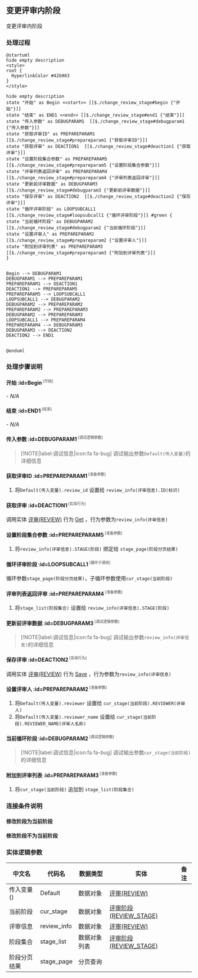 ## 变更评审内阶段 <!-- {docsify-ignore-all} -->

   变更评审内阶段

### 处理过程

```plantuml
@startuml
hide empty description
<style>
root {
  HyperlinkColor #42b983
}
</style>

hide empty description
state "开始" as Begin <<start>> [[$./change_review_stage#begin {"开始"}]]
state "结束" as END1 <<end>> [[$./change_review_stage#end1 {"结束"}]]
state "传入参数" as DEBUGPARAM1  [[$./change_review_stage#debugparam1 {"传入参数"}]]
state "获取评审ID" as PREPAREPARAM1  [[$./change_review_stage#prepareparam1 {"获取评审ID"}]]
state "获取评审" as DEACTION1  [[$./change_review_stage#deaction1 {"获取评审"}]]
state "设置阶段集合参数" as PREPAREPARAM5  [[$./change_review_stage#prepareparam5 {"设置阶段集合参数"}]]
state "评审列表返回评审" as PREPAREPARAM4  [[$./change_review_stage#prepareparam4 {"评审列表返回评审"}]]
state "更新前评审数据" as DEBUGPARAM3  [[$./change_review_stage#debugparam3 {"更新前评审数据"}]]
state "保存评审" as DEACTION2  [[$./change_review_stage#deaction2 {"保存评审"}]]
state "循环评审阶段" as LOOPSUBCALL1  [[$./change_review_stage#loopsubcall1 {"循环评审阶段"}]] #green {
state "当前循环阶段" as DEBUGPARAM2  [[$./change_review_stage#debugparam2 {"当前循环阶段"}]]
state "设置评审人" as PREPAREPARAM2  [[$./change_review_stage#prepareparam2 {"设置评审人"}]]
state "附加到评审列表" as PREPAREPARAM3  [[$./change_review_stage#prepareparam3 {"附加到评审列表"}]]
}


Begin --> DEBUGPARAM1
DEBUGPARAM1 --> PREPAREPARAM1
PREPAREPARAM1 --> DEACTION1
DEACTION1 --> PREPAREPARAM5
PREPAREPARAM5 --> LOOPSUBCALL1
LOOPSUBCALL1 --> DEBUGPARAM2
DEBUGPARAM2 --> PREPAREPARAM2
PREPAREPARAM2 --> PREPAREPARAM3
DEBUGPARAM2 --> PREPAREPARAM3
LOOPSUBCALL1 --> PREPAREPARAM4
PREPAREPARAM4 --> DEBUGPARAM3
DEBUGPARAM3 --> DEACTION2
DEACTION2 --> END1


@enduml
```


### 处理步骤说明

#### 开始 :id=Begin<sup class="footnote-symbol"> <font color=gray size=1>[开始]</font></sup>



*- N/A*
#### 结束 :id=END1<sup class="footnote-symbol"> <font color=gray size=1>[结束]</font></sup>



*- N/A*

#### 传入参数 :id=DEBUGPARAM1<sup class="footnote-symbol"> <font color=gray size=1>[调试逻辑参数]</font></sup>



> [!NOTE|label:调试信息|icon:fa fa-bug]
> 调试输出参数`Default(传入变量)`的详细信息


#### 获取评审ID :id=PREPAREPARAM1<sup class="footnote-symbol"> <font color=gray size=1>[准备参数]</font></sup>



1. 将`Default(传入变量).review_id` 设置给  `review_info(评审信息).ID(标识)`

#### 获取评审 :id=DEACTION1<sup class="footnote-symbol"> <font color=gray size=1>[实体行为]</font></sup>



调用实体 [评审(REVIEW)](module/TestMgmt/review.md) 行为 [Get](module/TestMgmt/review#行为) ，行为参数为`review_info(评审信息)`

#### 设置阶段集合参数 :id=PREPAREPARAM5<sup class="footnote-symbol"> <font color=gray size=1>[准备参数]</font></sup>



1. 将`review_info(评审信息).STAGE(阶段)` 绑定给  `stage_page(阶段分页结果)`

#### 循环评审阶段 :id=LOOPSUBCALL1<sup class="footnote-symbol"> <font color=gray size=1>[循环子调用]</font></sup>



循环参数`stage_page(阶段分页结果)`，子循环参数使用`cur_stage(当前阶段)`
#### 评审列表返回评审 :id=PREPAREPARAM4<sup class="footnote-symbol"> <font color=gray size=1>[准备参数]</font></sup>



1. 将`stage_list(阶段集合)` 设置给  `review_info(评审信息).STAGE(阶段)`

#### 更新前评审数据 :id=DEBUGPARAM3<sup class="footnote-symbol"> <font color=gray size=1>[调试逻辑参数]</font></sup>



> [!NOTE|label:调试信息|icon:fa fa-bug]
> 调试输出参数`review_info(评审信息)`的详细信息


#### 保存评审 :id=DEACTION2<sup class="footnote-symbol"> <font color=gray size=1>[实体行为]</font></sup>



调用实体 [评审(REVIEW)](module/TestMgmt/review.md) 行为 [Save](module/TestMgmt/review#行为) ，行为参数为`review_info(评审信息)`

#### 设置评审人 :id=PREPAREPARAM2<sup class="footnote-symbol"> <font color=gray size=1>[准备参数]</font></sup>



1. 将`Default(传入变量).reviewer` 设置给  `cur_stage(当前阶段).REVIEWER(评审人)`
2. 将`Default(传入变量).reviewer_name` 设置给  `cur_stage(当前阶段).REVIEWER_NAME(评审人名称)`

#### 当前循环阶段 :id=DEBUGPARAM2<sup class="footnote-symbol"> <font color=gray size=1>[调试逻辑参数]</font></sup>



> [!NOTE|label:调试信息|icon:fa fa-bug]
> 调试输出参数`cur_stage(当前阶段)`的详细信息


#### 附加到评审列表 :id=PREPAREPARAM3<sup class="footnote-symbol"> <font color=gray size=1>[准备参数]</font></sup>



1. 将`cur_stage(当前阶段)` 追加到  `stage_list(阶段集合)`


### 连接条件说明
#### 修改阶段为当前阶段 


#### 修改阶段不为当前阶段 




### 实体逻辑参数

|    中文名   |    代码名    |  数据类型    |  实体   |备注 |
| --------| --------| -------- | -------- | --------   |
|传入变量(<i class="fa fa-check"/></i>)|Default|数据对象|[评审(REVIEW)](module/TestMgmt/review.md)||
|当前阶段|cur_stage|数据对象|[评审阶段(REVIEW_STAGE)](module/TestMgmt/review_stage.md)||
|评审信息|review_info|数据对象|[评审(REVIEW)](module/TestMgmt/review.md)||
|阶段集合|stage_list|数据对象列表|[评审阶段(REVIEW_STAGE)](module/TestMgmt/review_stage.md)||
|阶段分页结果|stage_page|分页查询|||

